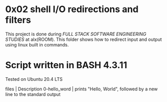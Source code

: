 # 0x02 shell I/O redirections and filters

This project is done during *FULL STACK SOFTWARE ENGINEERING STUDIES* at alx(ROOM). This folder shows how to redirect input and output using linux built in commands.

# Script written in BASH 4.3.11
Tested on Ubuntu 20.4 LTS

files  |   Description
0-hello_word | prints "Hello, World", followed by a new line to the standard output  
